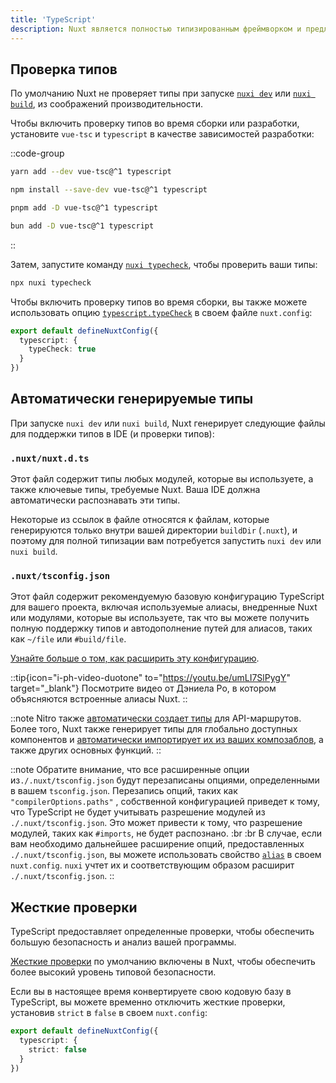 ```yaml
---
title: 'TypeScript'
description: Nuxt является полностью типизированным фреймворком и предлагает удобные способы получения точной информации о типах при написании кода.
---
```


## Проверка типов

По умолчанию Nuxt не проверяет типы при запуске [`nuxi dev`](/docs/api/commands/dev) или [`nuxi build`](/docs/api/commands/build), из соображений производительности.

Чтобы включить проверку типов во время сборки или разработки, установите `vue-tsc` и `typescript` в качестве зависимостей разработки:

::code-group

  ```bash [yarn]
  yarn add --dev vue-tsc@^1 typescript
  ```

  ```bash [npm]
  npm install --save-dev vue-tsc@^1 typescript
  ```

  ```bash [pnpm]
  pnpm add -D vue-tsc@^1 typescript
  ```

  ```bash [bun]
  bun add -D vue-tsc@^1 typescript
  ```

::

Затем, запустите команду [`nuxi typecheck`](/docs/api/commands/typecheck), чтобы проверить ваши типы:

```bash [Terminal]
npx nuxi typecheck
```

Чтобы включить проверку типов во время сборки, вы также можете использовать опцию [`typescript.typeCheck`](/docs/api/nuxt-config#typecheck) в своем файле `nuxt.config`:

```ts twoslash [nuxt.config.ts]
export default defineNuxtConfig({
  typescript: {
    typeCheck: true
  }
})
```

## Автоматически генерируемые типы

При запуске `nuxi dev` или `nuxi build`, Nuxt генерирует следующие файлы для поддержки типов в IDE (и проверки типов):

### `.nuxt/nuxt.d.ts`

Этот файл содержит типы любых модулей, которые вы используете, а также ключевые типы, требуемые Nuxt. Ваша IDE должна автоматически распознавать эти типы.

Некоторые из ссылок в файле относятся к файлам, которые генерируются только внутри вашей директории `buildDir` (`.nuxt`), и поэтому для полной типизации вам потребуется запустить `nuxi dev` или `nuxi build`.

### `.nuxt/tsconfig.json`

Этот файл содержит рекомендуемую базовую конфигурацию TypeScript для вашего проекта, включая используемые алиасы, внедренные Nuxt или модулями, которые вы используете, так что вы можете получить полную поддержку типов и автодополнение путей для алиасов, таких как `~/file` или `#build/file`.

[Узнайте больше о том, как расширить эту конфигурацию](/docs/guide/directory-structure/tsconfig).

::tip{icon="i-ph-video-duotone" to="https://youtu.be/umLI7SlPygY" target="_blank"}
Посмотрите видео от Дэниела Ро, в котором объясняются встроенные алиасы Nuxt.
::

::note
Nitro также [автоматически создает типы](/docs/guide/concepts/server-engine#typed-api-routes) для API-маршрутов. Более того, Nuxt также генерирует типы для глобально доступных компонентов и [автоматически импортирует их из ваших композаблов](/docs/guide/directory-structure/composables), а также других основных функций.
::

::note
Обратите внимание, что все расширенные опции из`./.nuxt/tsconfig.json` будут перезаписаны опциями, определенными в вашем `tsconfig.json`.
Перезапись опций, таких как `"compilerOptions.paths"` , собственной конфигурацией приведет к тому, что TypeScript не будет учитывать разрешение модулей из `./.nuxt/tsconfig.json`. Это может привести к тому, что разрешение модулей, таких как `#imports`, не будет распознано.
:br :br
В случае, если вам необходимо дальнейшее расширение опций, предоставленных `./.nuxt/tsconfig.json`, вы можете использовать свойство [`alias`](/docs/api/nuxt-config#alias) в своем `nuxt.config`. `nuxi` учтет их и соответствующим образом расширит `./.nuxt/tsconfig.json`.
::

## Жесткие проверки

TypeScript предоставляет определенные проверки, чтобы обеспечить большую безопасность и анализ вашей программы.

[Жесткие проверки](https://www.typescriptlang.org/docs/handbook/migrating-from-javascript.html#getting-stricter-checks) по умолчанию включены в Nuxt, чтобы обеспечить более высокий уровень типовой безопасности.

Если вы в настоящее время конвертируете свою кодовую базу в TypeScript, вы можете временно отключить жесткие проверки, установив `strict` в `false` в своем `nuxt.config`:

```ts twoslash [nuxt.config.ts]
export default defineNuxtConfig({
  typescript: {
    strict: false
  }
})
```
